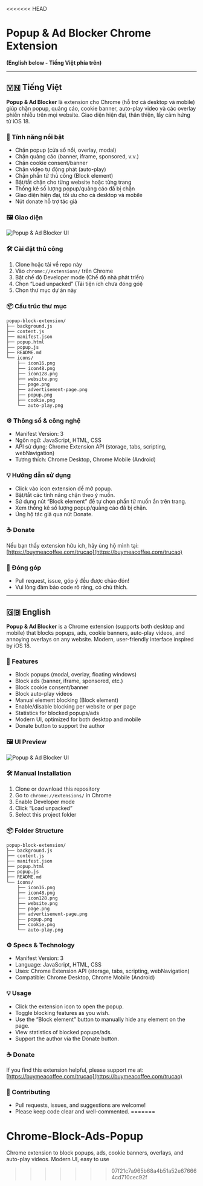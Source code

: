 <<<<<<< HEAD
# Popup & Ad Blocker Chrome Extension

**(English below - Tiếng Việt phía trên)**

---

## 🇻🇳 Tiếng Việt

**Popup & Ad Blocker** là extension cho Chrome (hỗ trợ cả desktop và mobile) giúp chặn popup, quảng cáo, cookie banner, auto-play video và các overlay phiền nhiễu trên mọi website. Giao diện hiện đại, thân thiện, lấy cảm hứng từ iOS 18.

### 🚀 Tính năng nổi bật
- Chặn popup (cửa sổ nổi, overlay, modal)
- Chặn quảng cáo (banner, iframe, sponsored, v.v.)
- Chặn cookie consent/banner
- Chặn video tự động phát (auto-play)
- Chặn phần tử thủ công (Block element)
- Bật/tắt chặn cho từng website hoặc từng trang
- Thống kê số lượng popup/quảng cáo đã bị chặn
- Giao diện hiện đại, tối ưu cho cả desktop và mobile
- Nút donate hỗ trợ tác giả

### 🖼️ Giao diện
![Popup & Ad Blocker UI](screenshot.png)

### 🛠️ Cài đặt thủ công
1. Clone hoặc tải về repo này
2. Vào `chrome://extensions/` trên Chrome
3. Bật chế độ Developer mode (Chế độ nhà phát triển)
4. Chọn “Load unpacked” (Tải tiện ích chưa đóng gói)
5. Chọn thư mục dự án này

### 📦 Cấu trúc thư mục
```
popup-block-extension/
├── background.js
├── content.js
├── manifest.json
├── popup.html
├── popup.js
├── README.md
└── icons/
    ├── icon16.png
    ├── icon48.png
    ├── icon128.png
    ├── website.png
    ├── page.png
    ├── advertisement-page.png
    ├── popup.png
    ├── cookie.png
    └── auto-play.png
```

### ⚙️ Thông số & công nghệ
- Manifest Version: 3
- Ngôn ngữ: JavaScript, HTML, CSS
- API sử dụng: Chrome Extension API (storage, tabs, scripting, webNavigation)
- Tương thích: Chrome Desktop, Chrome Mobile (Android)

### 💡 Hướng dẫn sử dụng
- Click vào icon extension để mở popup.
- Bật/tắt các tính năng chặn theo ý muốn.
- Sử dụng nút “Block element” để tự chọn phần tử muốn ẩn trên trang.
- Xem thống kê số lượng popup/quảng cáo đã bị chặn.
- Ủng hộ tác giả qua nút Donate.

### ☕ Donate
Nếu bạn thấy extension hữu ích, hãy ủng hộ mình tại:  
[https://buymeacoffee.com/trucao](https://buymeacoffee.com/trucao)

### 🤝 Đóng góp
- Pull request, issue, góp ý đều được chào đón!
- Vui lòng đảm bảo code rõ ràng, có chú thích.

---

## 🇬🇧 English

**Popup & Ad Blocker** is a Chrome extension (supports both desktop and mobile) that blocks popups, ads, cookie banners, auto-play videos, and annoying overlays on any website. Modern, user-friendly interface inspired by iOS 18.

### 🚀 Features
- Block popups (modal, overlay, floating windows)
- Block ads (banner, iframe, sponsored, etc.)
- Block cookie consent/banner
- Block auto-play videos
- Manual element blocking (Block element)
- Enable/disable blocking per website or per page
- Statistics for blocked popups/ads
- Modern UI, optimized for both desktop and mobile
- Donate button to support the author

### 🖼️ UI Preview
![Popup & Ad Blocker UI](screenshot.png)

### 🛠️ Manual Installation
1. Clone or download this repository
2. Go to `chrome://extensions/` in Chrome
3. Enable Developer mode
4. Click “Load unpacked”
5. Select this project folder

### 📦 Folder Structure
```
popup-block-extension/
├── background.js
├── content.js
├── manifest.json
├── popup.html
├── popup.js
├── README.md
└── icons/
    ├── icon16.png
    ├── icon48.png
    ├── icon128.png
    ├── website.png
    ├── page.png
    ├── advertisement-page.png
    ├── popup.png
    ├── cookie.png
    └── auto-play.png
```

### ⚙️ Specs & Technology
- Manifest Version: 3
- Language: JavaScript, HTML, CSS
- Uses: Chrome Extension API (storage, tabs, scripting, webNavigation)
- Compatible: Chrome Desktop, Chrome Mobile (Android)

### 💡 Usage
- Click the extension icon to open the popup.
- Toggle blocking features as you wish.
- Use the “Block element” button to manually hide any element on the page.
- View statistics of blocked popups/ads.
- Support the author via the Donate button.

### ☕ Donate
If you find this extension helpful, please support me at:  
[https://buymeacoffee.com/trucao](https://buymeacoffee.com/trucao)

### 🤝 Contributing
- Pull requests, issues, and suggestions are welcome!
- Please keep code clear and well-commented. 
=======
# Chrome-Block-Ads-Popup
Chrome extension to block popups, ads, cookie banners, overlays, and auto-play videos. Modern UI, easy to use
>>>>>>> 07f21c7a965b68a4b51a52e676664cd710cec92f
